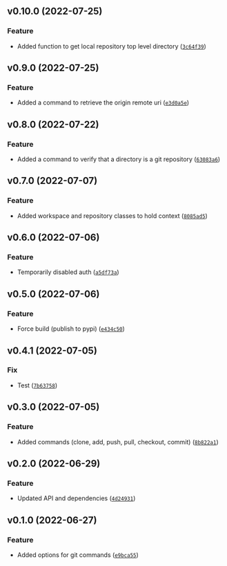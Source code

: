 <!--next-version-placeholder-->

## v0.10.0 (2022-07-25)
### Feature
* Added function to get local repository top level directory ([`3c64f39`](https://github.com/alexisbeaulieu97/pygitm/commit/3c64f39382e6ce750654e31c785e8095101d22a8))

## v0.9.0 (2022-07-25)
### Feature
* Added a command to retrieve the origin remote uri ([`e3d0a5e`](https://github.com/alexisbeaulieu97/pygitm/commit/e3d0a5e7ff9526c044c1facc65c64174da25cf3c))

## v0.8.0 (2022-07-22)
### Feature
* Added a command to verify that a directory is a git repository ([`63083a6`](https://github.com/alexisbeaulieu97/pygitm/commit/63083a6b4e4d561dd749a141534c95bada06ae12))

## v0.7.0 (2022-07-07)
### Feature
* Added workspace and repository classes to hold context ([`8085ad5`](https://github.com/alexisbeaulieu97/pygitm/commit/8085ad5343a290c64a3658ce607656e01c1882fd))

## v0.6.0 (2022-07-06)
### Feature
* Temporarily disabled auth ([`a5df73a`](https://github.com/alexisbeaulieu97/pygitm/commit/a5df73a5a31b95fe9fcb3b0e0ee2e3ffc66ef828))

## v0.5.0 (2022-07-06)
### Feature
* Force build (publish to pypi) ([`e434c50`](https://github.com/alexisbeaulieu97/pygitm/commit/e434c501b8ba261218a98216026335b880ce254d))

## v0.4.1 (2022-07-05)
### Fix
* Test ([`7b63758`](https://github.com/alexisbeaulieu97/pygitm/commit/7b637583c2cbef0252743165540aea58644bcc77))

## v0.3.0 (2022-07-05)
### Feature
* Added commands (clone, add, push, pull, checkout, commit) ([`8b822a1`](https://github.com/alexisbeaulieu97/pygitm/commit/8b822a10608e8312c53b3fe700e4bfb2db781e61))

## v0.2.0 (2022-06-29)
### Feature
* Updated API and dependencies ([`4d24931`](https://github.com/alexisbeaulieu97/pygitm/commit/4d249315e2cbfb0a46d5d423f9c515bcaf418fc7))

## v0.1.0 (2022-06-27)
### Feature
* Added options for git commands ([`e9bca55`](https://github.com/alexisbeaulieu97/pygitm/commit/e9bca550dfe3f38d3515df34bea08f43e738e1aa))